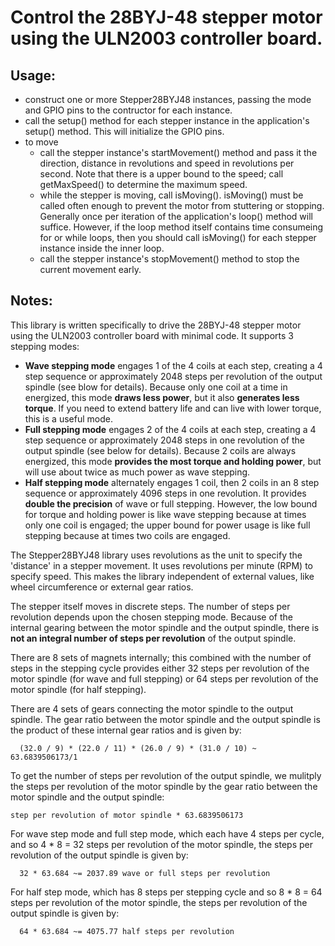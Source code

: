 # Control the 28BYJ-48 stepper motor using the ULN2003 controller board.

## Usage:
- construct one or more Stepper28BYJ48 instances, passing the mode and GPIO
  pins to the contructor for each instance.
- call the setup() method for each stepper instance in the application's
  setup() method.  This will initialize the GPIO pins.
- to move
  - call the stepper instance's startMovement() method and pass it
    the direction, distance in revolutions and speed in revolutions per second.
    Note that there is a upper bound to the speed; call getMaxSpeed() to
    determine the maximum speed.
  - while the stepper is moving, call isMoving().  isMoving() must be called
    often enough to prevent the motor from stuttering or stopping.  Generally
    once per iteration of the application's loop() method will suffice.
    However, if the loop method itself contains time consumeing for or while
    loops, then you should call isMoving() for each stepper instance inside
    the inner loop.
  - call the stepper instance's stopMovement() method to stop the current
    movement early.

## Notes:
This library is written specifically to drive the 28BYJ-48 stepper motor
using the ULN2003 controller board with minimal code.  It supports 3 stepping
modes:
- **Wave stepping mode** engages 1 of the 4 coils at each step, creating a 4 step
  sequence or approximately 2048 steps per revolution of the output spindle
  (see blow for details).  Because only one coil at a time in energized,
  this mode **draws less power**, but it also **generates less torque**.
  If you need to extend battery life and can live with lower torque,
  this is a useful mode.
- **Full stepping mode** engages 2 of the 4 coils at each step, creating a 4 step
  sequence or approximately 2048 steps in one revolution of the output spindle
  (see below for details).  Because 2 coils are always energized, this mode
  **provides the most torque and holding power**, but will use about twice as
  much power as wave stepping.
- **Half stepping mode** alternately engages 1 coil, then 2 coils in an 8 step
  sequence or approximately 4096 steps in one revolution.  It provides
  **double the precision** of wave or full stepping.
  However, the low bound for torque and holding power is like wave stepping
  because at times only one coil is engaged; the upper bound for power
  usage is like full stepping because at times two coils are engaged.

The Stepper28BYJ48 library uses revolutions as the unit to specify the
'distance' in a stepper movement.  It uses revolutions per minute (RPM)
to specify speed.  This makes the library independent of external values, like
wheel circumference or external gear ratios.

The stepper itself moves in discrete steps.  The number of steps per revolution
depends upon the chosen stepping mode.  Because of the internal gearing between
the motor spindle and the output spindle, there is **not an integral number of
steps per revolution** of the output spindle.

There are 8 sets of magnets internally; this combined with the number of
steps in the stepping cycle provides either 32 steps per revolution of the
motor spindle (for wave and full stepping) or 64 steps per revolution of
the motor spindle (for half stepping).

There are 4 sets of gears connecting the motor spindle to the output spindle.
The gear ratio between the motor spindle and the output spindle is the
product of these internal gear ratios and is given by:

      (32.0 / 9) * (22.0 / 11) * (26.0 / 9) * (31.0 / 10) ~ 63.6839506173/1

To get the number of steps per revolution of the output spindle, we mulitply
the steps per revolution of the motor spindle by the gear ratio between the
motor spindle and the output spindle:

    step per revolution of motor spindle * 63.6839506173

For wave step mode and full step mode, which each have 4 steps per cycle, and
so 4 * 8 = 32 steps per revolution of the motor spindle, the steps per
revolution of the output spindle is given by:

      32 * 63.684 ~= 2037.89 wave or full steps per revolution

For half step mode, which has 8 steps per stepping cycle and so
8 * 8 = 64 steps per revolution of the motor spindle, the steps per
revolution of the output spindle is given by:

      64 * 63.684 ~= 4075.77 half steps per revolution

